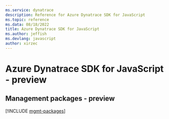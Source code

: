 ```yaml
---
ms.service: dynatrace
description: Reference for Azure Dynatrace SDK for JavaScript
ms.topic: reference
ms.data: 08/18/2022
title: Azure Dynatrace SDK for JavaScript
ms.author: jeffish
ms.devlang: javascript
author: xirzec
---
```

# Azure Dynatrace SDK for JavaScript - preview

## Management packages - preview
[!INCLUDE [mgmt-packages](dynatrace-mgmt-index.md)]